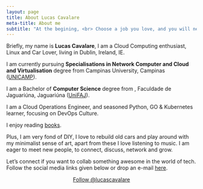 ```yaml
---
layout: page
title: About Lucas Cavalare
meta-title: About me
subtitle: "At the begining, <br> Choose a job you love, and you will never have to work a day in your life"
---
```


<div id="aboutme-section">

<p class="about-text">
<span class="fa fa-briefcase about-icon"></span>
  Briefly, my name is <strong>Lucas Cavalare</strong>, I am a Cloud Computing enthusiast, Linux and Car Lover, living in Dublin, Ireland, IE.
</p>

<p class="about-text">
<span class="fa fa-graduation-cap about-icon"></span>
I am currently pursuing <strong>Specialisations in Network Computer and Cloud and Virtualisation</strong> degree from Campinas University, Campinas (<a target="_blank" href="https://www.unicamp.br/">UNICAMP</a>).
</p>

<p class="about-text">
<span class="fa fa-graduation-cap about-icon"></span>
I am a Bachelor of <strong>Computer Science</strong> degree from , Faculdade de Jaguariúna, Jaguariúna (<a target="_blank" href="https://www.faj.br/">UniFAJ</a>).
</p>

<p class="about-text">
<span class="fa fa-code about-icon"></span>
I am a Cloud Operations Engineer, and seasoned Python, GO & Kubernetes learner, focusing on DevOps Culture. 
</p>

<p class="about-text">
<span class="fa fa-book about-icon"></span>
I enjoy reading <a target="_blank" href="https://www.lucascavalare.github.io/books/">books</a>. 
</p>

<p class="about-text">
<span class="fa fa-heart about-icon"></span>
Plus, I am very fond of DIY, I love to rebuild old cars and play around with my minimalist sense of art, apart from these I love listening to music. I am eager to meet new people, to connect, discuss, network and grow.
</p>

<p class="about-text">
<span class="fa fa-envelope about-icon"></span>
Let’s connect if you want to collab something awesome in the world of tech. Follow the social media links given below or drop an e-mail <a target="_blank" href="mailto:lucascavalare@gmail.com">here</a>.
</p>


<center>
	<a href="https://twitter.com/lucascavalare" class="twitter-follow-button" data-size="large" data-show-count="false">Follow @lucascavalare</a>
	<script async src="//platform.twitter.com/widgets.js" charset="utf-8"></script>
</center>
<br>
